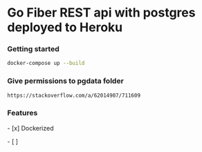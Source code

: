 # Go Fiber REST api with postgres deployed to Heroku

### Getting started
```bash
docker-compose up --build
```

### Give permissions to pgdata folder
```bash
https://stackoverflow.com/a/62014907/711609
```

### Features
​- [x]  Dockerized

​- [ ] 
​